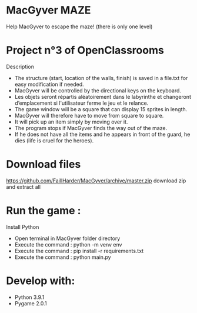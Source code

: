 # **MacGyver MAZE**
Help MacGyver to escape the maze! (there is only one level)
# Project n°3 of OpenClassrooms
Description
* The structure (start, location of the walls, finish) is saved in a file.txt for easy modification if needed.
* MacGyver will be controlled by the directional keys on the keyboard.
* Les objets seront répartis aléatoirement dans le labyrinthe et changeront d’emplacement si l'utilisateur ferme le jeu et le relance.
* The game window will be a square that can display 15 sprites in length.
* MacGyver will therefore have to move from square to square.
* It will pick up an item simply by moving over it.
* The program stops if MacGyver finds the way out of the maze.
* If he does not have all the items and he appears in front of the guard, he dies (life is cruel for the heroes).

# Download files
https://github.com/FaillHarder/MacGyver/archive/master.zip download zip and extract all

# Run the game :
Install Python
* Open terminal in MacGyver folder directory
* Execute the command : python -m venv env
* Execute the command : pip install -r requirements.txt
* Execute the command : python main.py

# Develop with:
* Python 3.9.1
* Pygame 2.0.1
